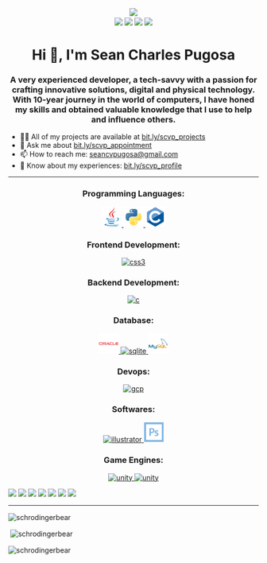 <div id="header" align="center">
  <img src=https://github.com/SchrodingerBear/SchrodingerBear/blob/7a1c7da745d2b5111f5fee0bd96f471a573bf9b6/asset/gifprofile.gif?raw=true" width="2000" heigth="1000"/>
</div>
 <div style="text-align: center;">
        <a href="https://m.youtube.com/carlcastanas"><img src="https://img.shields.io/badge/Sean Pugosa-FF0000?style=for-the-badge&logo=youtube&logoColor=white"></a>
        <a href="https://instagram.com/carlcastanas"><img src="https://img.shields.io/badge/Sean Pugosa-%23E4405F.svg?&style=for-the-badge&logo=instagram&logoColor=white"></a>
        <a href="https://www.linkedin.com/in/carlcastanas/"><img src="https://img.shields.io/badge/Sean Pugosa-%230077B5.svg?&style=for-the-badge&logo=linkedin&logoColor=white"></a>
        <a href="https://www.facebook.com/carlcastanas/"><img src="https://img.shields.io/badge/Sean Pugosa-1877F2?style=for-the-badge&logo=facebook&logoColor=white"></a>
    </div>

<h1 align="center">Hi 👋, I'm Sean Charles Pugosa</h1>
<h3 align="center">A very experienced developer, a tech-savvy with a passion for crafting innovative solutions, digital and physical technology. With 10-year journey in the world of computers, I have honed my skills and obtained valuable knowledge that I use to help and influence others.</h3>

<ul>
  <li>👨‍💻 All of my projects are available at <a href="https://bit.ly/scvp_projects" target="_blank">bit.ly/scvp_projects</a></li>
  <li>💬 Ask me about <a href="https://bit.ly/scvp_appointment" target="_blank">bit.ly/scvp_appointment</a></li>
  <li>📫 How to reach me: <a href="mailto:seancvpugosa@gmail.com" target="_blank">seancvpugosa@gmail.com</a></li>
  <li>📄 Know about my experiences: <a href="https://bit.ly/scvp_profile" target="_blank">bit.ly/scvp_profile</a></li>
</ul>

<hr>
<h3 align="Center">Programming Languages:</h3>
 <!-- <img align="right" alt="Coding" width="400" src="https://github.com/SchrodingerBear/SchrodingerBear.github.io/blob/main/images/profileicongif.gif?raw=true"> -->
<p align="Center">
    <a href="https://www.java.com" target="_blank" rel="noreferrer">
        <img src="https://raw.githubusercontent.com/devicons/devicon/master/icons/java/java-original.svg" alt="java" width="40" height="40"/>
    </a>
    <a href="https://www.python.org" target="_blank" rel="noreferrer">
        <img src="https://raw.githubusercontent.com/devicons/devicon/master/icons/python/python-original.svg" alt="python" width="40" height="40"/>
    </a>
    <a href="https://raw.githubusercontent.com/devicons/devicon/master/icons/c/c-original.svg" target="_blank" rel="noreferrer">
        <img src="https://raw.githubusercontent.com/devicons/devicon/master/icons/c/c-original.svg" alt="c" width="40" height="40"/>
    </a>
    <!-- Add more language icons here -->
</p>
<h3 align="Center">Frontend Development:</h3>
<p align="Center">
    <a href="https://www.w3schools.com/css/" target="_blank" rel="noreferrer">
        <img src="https://octorzo.com/images/vis-frontend-1.png" alt="css3" width="120" height="40"/>
    </a>
    <!-- Add more frontend development icons here -->
</p>
<h3 align="Center">Backend Development:</h3>
<p align="Center">
      <a href=https://www.php.net/" target="_blank" rel="noreferrer">
        <img src="https://upload.wikimedia.org/wikipedia/commons/thumb/2/27/PHP-logo.svg/800px-PHP-logo.svg.png" alt="c" width="80" height="40"/>
    </a>
    <!-- Add backend development icons here -->
</p>
<h3 align="Center">Database:</h3>
<p align="Center">
    <a href="https://www.oracle.com/" target="_blank" rel="noreferrer" >
        <img src="https://raw.githubusercontent.com/devicons/devicon/master/icons/oracle/oracle-original.svg" alt="oracle" width="40" height="40"/>
    </a>
    <a href="https://www.sqlite.org/" target="_blank" rel="noreferrer" >
        <img src="https://upload.wikimedia.org/wikipedia/commons/thumb/9/97/Sqlite-square-icon.svg/2048px-Sqlite-square-icon.svg.png" alt="sqlite" width="40" height="40"/>
    </a>
    <a href="https://www.mysql.com/" target="_blank" rel="noreferrer" >
        <img src="https://raw.githubusercontent.com/devicons/devicon/master/icons/mysql/mysql-original-wordmark.svg" alt="mysql" width="40" height="40"/>
    </a>
    <!-- Add more database icons here -->
</p>
<h3 align="Center">Devops:</h3>
<p align="Center">
    <a href="https://cloud.google.com" target="_blank" rel="noreferrer">
        <img src="https://www.vectorlogo.zone/logos/google_cloud/google_cloud-icon.svg" alt="gcp" width="40" height="40"/>
    </a>
    <!-- Add more DevOps icons here -->
</p>
<h3 align="Center">Softwares:</h3>
<p align="Center">
    <a href="https://www.adobe.com/in/products/illustrator.html" target="_blank" rel="noreferrer">
        <img src="https://www.vectorlogo.zone/logos/adobe_illustrator/adobe_illustrator-icon.svg" alt="illustrator" width="40" height="40"/>
    </a>
    <a href="https://www.photoshop.com/en" target="_blank" rel="noreferrer">
        <img src="https://raw.githubusercontent.com/devicons/devicon/master/icons/photoshop/photoshop-line.svg" alt="photoshop" width="40" height="40"/>
    </a>
    <!-- Add more software icons here -->
</p>
<h3 align="Center">Game Engines:</h3>
<p align="Center">
    <a href="https://unity.com/" target="_blank" rel="noreferrer">
        <img src="https://www.vectorlogo.zone/logos/unity3d/unity3d-icon.svg" alt="unity" width="40" height="40"/>
    </a>
      <a href="https://create.roblox.com/" target="_blank" rel="noreferrer">
        <img src="https://upload.wikimedia.org/wikipedia/commons/thumb/5/58/Roblox_Studio_logo_2021_present.svg/2048px-Roblox_Studio_logo_2021_present.svg.png" alt="unity" width="40" height="40"/>
    </a>
    <!-- Add more game engine icons here -->
</p>

<img style="center" src="https://img.shields.io/badge/html5-%23E34F26.svg?style=for-the-badge&logo=html5&logoColor=white"> <img src="https://img.shields.io/badge/css3%20-%2314354C.svg?&style=for-the-badge&logo=css3&logoColor=white">
<img src="https://img.shields.io/badge/javascript%20-%23323330.svg?&style=for-the-badge&logo=javascript&logoColor=%23F7DF1E">
<img src="https://img.shields.io/badge/git%20-%23F05032.svg?&style=for-the-badge&logo=git&logoColor=white"/>
<img src="http://img.shields.io/badge/-VS%20Code-000000?style=for-the-badge&logo=Visual-studio-code&logoColor=blue">
<img src="https://img.shields.io/badge/Canva-%2300C4CC.svg?style=for-the-badge&logo=Canva&logoColor=white">
<img src="https://img.shields.io/badge/Eclipse-FE7A16.svg?style=for-the-badge&logo=Eclipse&logoColor=white">

<hr>
<p><img align="center" src="https://github-readme-streak-stats.herokuapp.com/?user=schrodingerbear&" alt="schrodingerbear" /></p>
<p>&nbsp;<img align="center" src="https://github-readme-stats.vercel.app/api?username=schrodingerbear&show_icons=true&locale=en" alt="schrodingerbear" /></p>
<p><img align="Center" src="https://github-readme-stats.vercel.app/api/top-langs?username=schrodingerbear&show_icons=true&locale=en&layout=compact" alt="schrodingerbear" /></p>


